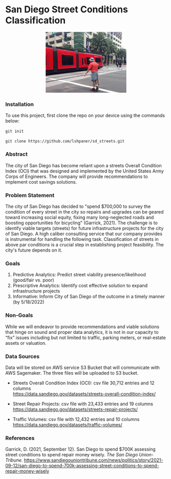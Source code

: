 # San Diego Street Conditions Classification

<p align ="center">
<img src = "/images/IMG_0037-ANIMATION.gif" width = "50%" height = "auto">
</p>

### Installation

To use this project, first clone the repo on your device using the commands below:

`git init`

`git clone https://github.com/lshpaner/sd_streets.git`

### Abstract 
The city of San Diego has become reliant upon a streets Overall Condition Index (OCI) that was designed and implemented by the United States Army Corps of Engineers. The company will provide recommendations to implement cost savings solutions.

### Problem Statement
The city of San Diego has decided to "spend $700,000 to survey the condition of every street in the city so repairs and upgrades can be geared toward increasing social equity, fixing many long-neglected roads and boosting opportunities for bicycling" (Garrick, 2021). The challenge is to identify viable targets (streets) for future infrastructure projects for the city of San Diego. A high caliber consulting service that our company provides is instrumental for handling the following task. Classification of streets in above par conditions is a crucial step in establishing project feasibility. The city's future depends on it.

### Goals 
1. Predictive Analytics: Predict street viability presence/likelihood (good/fair vs. poor)
2. Prescriptive Analytics: Identify cost effective solution to expand infrastructure projects
3. Informative: Inform City of San Diego of the outcome in a timely manner (by 5/18/2022)


### Non-Goals 
While we will endeavor to provide recommendations and viable solutions that hinge on sound and proper data analytics, it is not in our capacity to “fix” issues including but not limited to traffic, parking meters, or real-estate assets or valuation.

### Data Sources 
Data will be stored on AWS service S3 Bucket that will communicate with AWS Sagemaker. The three files will be uploaded to S3 bucket.

* Streets Overall Condition Index (OCI): csv file 30,712 entries and 12 columns  
https://data.sandiego.gov/datasets/streets-overall-condition-index/

* Street Repair Projects: csv file with 23,433 entries and 19 columns  
https://data.sandiego.gov/datasets/streets-repair-projects/

* Traffic Volumes: csv file with 12,432 entries and 10 columns  
https://data.sandiego.gov/datasets/traffic-volumes/


### References
Garrick, D. (2021, September 12). San Diego to spend $700K assessing street conditions to spend repair money wisely. *The San Diego Union-Tribune.* https://www.sandiegouniontribune.com/news/politics/story/2021-09-12/san-diego-to-spend-700k-assessing-street-conditions-to-spend-repair-money-wisely
